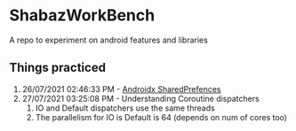 # ShabazWorkBench
A repo to experiment on android features and libraries
## Things practiced
1. 26/07/2021 02:46:33 PM - [Androidx SharedPrefences](https://dev.to/tkuenneth/beyond-preferences-1fh2)
2. 27/07/2021 03:25:08 PM - Understanding Coroutine dispatchers 
    1. IO and Default dispatchers use the same threads
    2. The parallelism for IO is Default is 64 (depends on num of cores too) 
